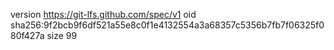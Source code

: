 version https://git-lfs.github.com/spec/v1
oid sha256:9f2bcb9f6df521a55e8c0f1e4132554a3a68357c5356b7fb7f06325f080f427a
size 99
